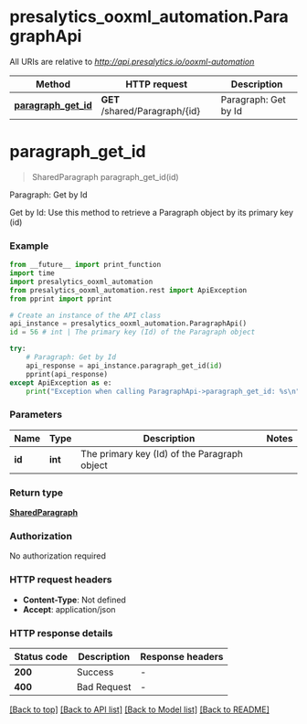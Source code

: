 # presalytics_ooxml_automation.ParagraphApi

All URIs are relative to *http://api.presalytics.io/ooxml-automation*

Method | HTTP request | Description
------------- | ------------- | -------------
[**paragraph_get_id**](ParagraphApi.md#paragraph_get_id) | **GET** /shared/Paragraph/{id} | Paragraph: Get by Id


# **paragraph_get_id**
> SharedParagraph paragraph_get_id(id)

Paragraph: Get by Id

Get by Id: Use this method to retrieve a Paragraph object by its primary key (id)

### Example

```python
from __future__ import print_function
import time
import presalytics_ooxml_automation
from presalytics_ooxml_automation.rest import ApiException
from pprint import pprint

# Create an instance of the API class
api_instance = presalytics_ooxml_automation.ParagraphApi()
id = 56 # int | The primary key (Id) of the Paragraph object

try:
    # Paragraph: Get by Id
    api_response = api_instance.paragraph_get_id(id)
    pprint(api_response)
except ApiException as e:
    print("Exception when calling ParagraphApi->paragraph_get_id: %s\n" % e)
```

### Parameters

Name | Type | Description  | Notes
------------- | ------------- | ------------- | -------------
 **id** | **int**| The primary key (Id) of the Paragraph object | 

### Return type

[**SharedParagraph**](SharedParagraph.md)

### Authorization

No authorization required

### HTTP request headers

 - **Content-Type**: Not defined
 - **Accept**: application/json

### HTTP response details
| Status code | Description | Response headers |
|-------------|-------------|------------------|
**200** | Success |  -  |
**400** | Bad Request |  -  |

[[Back to top]](#) [[Back to API list]](../README.md#documentation-for-api-endpoints) [[Back to Model list]](../README.md#documentation-for-models) [[Back to README]](../README.md)

